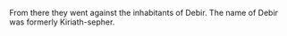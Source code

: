 From there they went against the inhabitants of Debir. The name of Debir was formerly Kiriath-sepher.
